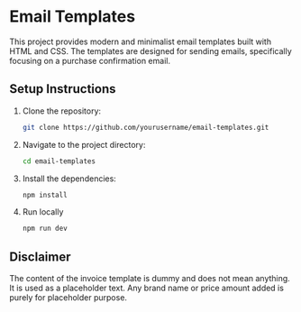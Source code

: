 # Email Templates

This project provides modern and minimalist email templates built with HTML and CSS. The templates are designed for sending emails, specifically focusing on a purchase confirmation email.

## Setup Instructions

1. Clone the repository:
   ```bash
   git clone https://github.com/yourusername/email-templates.git
   ```
2. Navigate to the project directory:
   ```bash
   cd email-templates
   ```
3. Install the dependencies:
   ```bash
   npm install
   ```
4. Run locally
   ```bash
   npm run dev
   ```

## Disclaimer

The content of the invoice template is dummy and does not mean anything. It is used as a placeholder text. Any brand name or price amount added is purely for placeholder purpose.
